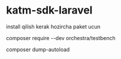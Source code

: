 # katm-sdk-laravel

install qilish kerak hozircha paket ucun

composer require --dev orchestra/testbench

composer dump-autoload
